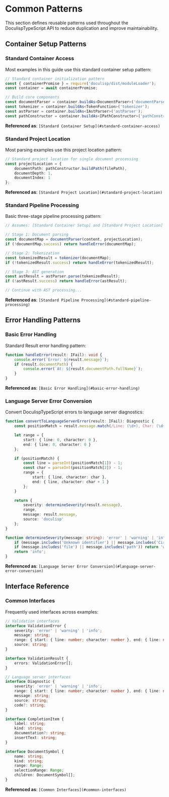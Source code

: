 <!-- GENERATED DOCUMENT DO NOT EDIT! -->
<!-- prettier-ignore-start -->
<!-- markdownlint-disable -->

<!-- Compiled with doculisp https://www.npmjs.com/package/doculisp -->

# Common Patterns #

This section defines reusable patterns used throughout the DoculispTypeScript API to reduce duplication and improve maintainability.

## Container Setup Patterns ##

### Standard Container Access ###

Most examples in this guide use this standard container setup pattern:

```typescript
// Standard container initialization pattern
const { containerPromise } = require('doculisp/dist/moduleLoader');
const container = await containerPromise;

// Build core components
const documentParser = container.buildAs<DocumentParser>('documentParse');
const tokenizer = container.buildAs<TokenFunction>('tokenizer');
const astParser = container.buildAs<IAstParser>('astParser');
const pathConstructor = container.buildAs<IPathConstructor>('pathConstructor');
```

**Referenced as**: `[Standard Container Setup](#standard-container-access)`

### Standard Project Location ###

Most parsing examples use this project location pattern:

```typescript
// Standard project location for single document processing
const projectLocation = {
    documentPath: pathConstructor.buildPath(filePath),
    documentDepth: 1,
    documentIndex: 1
};
```

**Referenced as**: `[Standard Project Location](#standard-project-location)`

### Standard Pipeline Processing ###

Basic three-stage pipeline processing pattern:

```typescript
// Assumes: [Standard Container Setup] and [Standard Project Location]

// Stage 1: Document parsing
const documentMap = documentParser(content, projectLocation);
if (!documentMap.success) return handleError(documentMap);

// Stage 2: Tokenization
const tokenizedResult = tokenizer(documentMap);
if (!tokenizedResult.success) return handleError(tokenizedResult);

// Stage 3: AST generation
const astResult = astParser.parse(tokenizedResult);
if (!astResult.success) return handleError(astResult);

// Continue with AST processing...
```

**Referenced as**: `[Standard Pipeline Processing](#standard-pipeline-processing)`

## Error Handling Patterns ##

### Basic Error Handling ###

Standard Result<T> error handling pattern:

```typescript
function handleError(result: IFail): void {
    console.error(`Error: ${result.message}`);
    if (result.documentPath) {
        console.error(`At: ${result.documentPath.fullName}`);
    }
}
```

**Referenced as**: `[Basic Error Handling](#basic-error-handling)`

### Language Server Error Conversion ###

Convert DoculispTypeScript errors to language server diagnostics:

```typescript
function convertToLanguageServerError(result: IFail): Diagnostic {
    const positionMatch = result.message.match(/Line: (\d+), Char: (\d+)/);

    let range = {
        start: { line: 0, character: 0 },
        end: { line: 0, character: 0 }
    };

    if (positionMatch) {
        const line = parseInt(positionMatch[1]) - 1;
        const char = parseInt(positionMatch[2]) - 1;
        range = {
            start: { line, character: char },
            end: { line, character: char + 1 }
        };
    }

    return {
        severity: determineSeverity(result.message),
        range,
        message: result.message,
        source: 'doculisp'
    };
}

function determineSeverity(message: string): 'error' | 'warning' | 'info' {
    if (message.includes('Unknown identifier') || message.includes('Circular dependencies')) return 'error';
    if (message.includes('file') || message.includes('path')) return 'warning';
    return 'info';
}
```

**Referenced as**: `[Language Server Error Conversion](#language-server-error-conversion)`

## Interface Reference ##

### Common Interfaces ###

Frequently used interfaces across examples:

```typescript
// Validation interfaces
interface ValidationError {
    severity: 'error' | 'warning' | 'info';
    message: string;
    range: { start: { line: number; character: number }, end: { line: number; character: number } };
    source: string;
}

interface ValidationResult {
    errors: ValidationError[];
}

// Language server interfaces
interface Diagnostic {
    severity: 'error' | 'warning' | 'info';
    range: { start: { line: number; character: number }, end: { line: number; character: number } };
    message: string;
    source: string;
    code?: string;
}

interface CompletionItem {
    label: string;
    kind: string;
    documentation?: string;
    insertText: string;
}

interface DocumentSymbol {
    name: string;
    kind: string;
    range: Range;
    selectionRange: Range;
    children: DocumentSymbol[];
}
```

**Referenced as**: `[Common Interfaces](#common-interfaces)`

<!-- markdownlint-restore -->
<!-- prettier-ignore-end -->
<!-- GENERATED DOCUMENT DO NOT EDIT! -->
